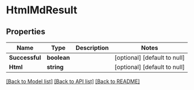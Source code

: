 # HtmlMdResult

## Properties
Name | Type | Description | Notes
------------ | ------------- | ------------- | -------------
**Successful** | **boolean** |  | [optional] [default to null]
**Html** | **string** |  | [optional] [default to null]

[[Back to Model list]](../README.md#documentation-for-models) [[Back to API list]](../README.md#documentation-for-api-endpoints) [[Back to README]](../README.md)


